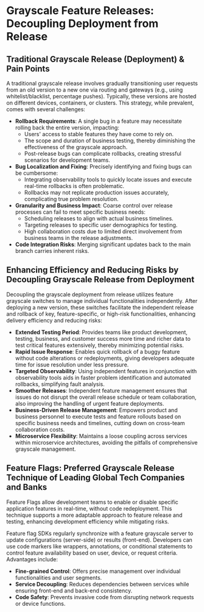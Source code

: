 # Grayscale Feature Releases: Decoupling Deployment from Release

## Traditional Grayscale Release (Deployment) & Pain Points

A traditional grayscale release involves gradually transitioning user requests from an old version to a new one via routing and gateways (e.g., using whitelist/blacklist, percentage pushes). Typically, these versions are hosted on different devices, containers, or clusters. This strategy, while prevalent, comes with several challenges:

- **Rollback Requirements**: A single bug in a feature may necessitate rolling back the entire version, impacting:
  - Users' access to stable features they have come to rely on.
  - The scope and duration of business testing, thereby diminishing the effectiveness of the grayscale approach.
  - Post-release bugs can complicate rollbacks, creating stressful scenarios for development teams.
- **Bug Localization and Fixing**: Precisely identifying and fixing bugs can be cumbersome:
  - Integrating observability tools to quickly locate issues and execute real-time rollbacks is often problematic.
  - Rollbacks may not replicate production issues accurately, complicating true problem resolution.
- **Granularity and Business Impact**: Coarse control over release processes can fail to meet specific business needs:
  - Scheduling releases to align with actual business timelines.
  - Targeting releases to specific user demographics for testing.
  - High collaboration costs due to limited direct involvement from business teams in the release adjustments.
- **Code Integration Risks**: Merging significant updates back to the main branch carries inherent risks.

## Enhancing Efficiency and Reducing Risks by Decoupling Grayscale Release from Deployment

Decoupling the grayscale deployment from release utilizes feature grayscale switches to manage individual functionalities independently. After deploying a new version, these switches facilitate the independent release and rollback of key, feature-specific, or high-risk functionalities, enhancing delivery efficiency and reducing risks:

- **Extended Testing Period**: Provides teams like product development, testing, business, and customer success more time and richer data to test critical features extensively, thereby minimizing potential risks.
- **Rapid Issue Response**: Enables quick rollback of a buggy feature without code alterations or redeployments, giving developers adequate time for issue resolution under less pressure.
- **Targeted Observability**: Using independent features in conjunction with observability tools aids in faster problem identification and automated rollbacks, simplifying fault analysis.
- **Smoother Releases**: Independent feature management ensures that issues do not disrupt the overall release schedule or team collaboration, also improving the handling of urgent feature deployments.
- **Business-Driven Release Management**: Empowers product and business personnel to execute tests and feature rollouts based on specific business needs and timelines, cutting down on cross-team collaboration costs.
- **Microservice Flexibility**: Maintains a loose coupling across services within microservice architectures, avoiding the pitfalls of comprehensive grayscale management.

## Feature Flags: Preferred Grayscale Release Technique of Leading Global Tech Companies and Banks

Feature Flags allow development teams to enable or disable specific application features in real-time, without code redeployment. This technique supports a more adaptable approach to feature release and testing, enhancing development efficiency while mitigating risks.

Feature flag SDKs regularly synchronize with a feature grayscale server to update configurations (server-side) or results (front-end). Developers can use code markers like wrappers, annotations, or conditional statements to control feature availability based on user, device, or request criteria. Advantages include:

- **Fine-grained Control**: Offers precise management over individual functionalities and user segments.
- **Service Decoupling**: Reduces dependencies between services while ensuring front-end and back-end consistency.
- **Code Safety**: Prevents invasive code from disrupting network requests or device functions.

